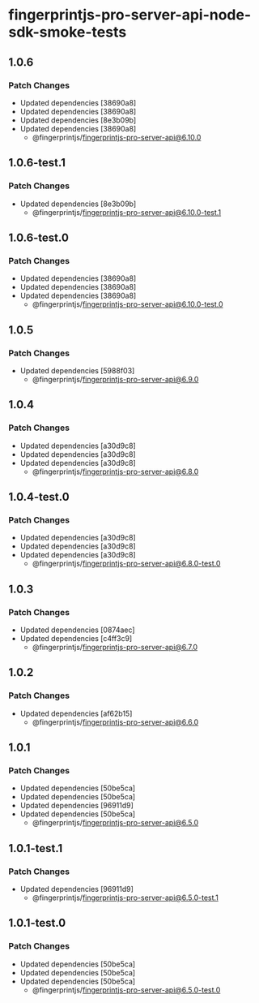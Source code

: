 # fingerprintjs-pro-server-api-node-sdk-smoke-tests

## 1.0.6

### Patch Changes

- Updated dependencies [38690a8]
- Updated dependencies [38690a8]
- Updated dependencies [8e3b09b]
- Updated dependencies [38690a8]
  - @fingerprintjs/fingerprintjs-pro-server-api@6.10.0

## 1.0.6-test.1

### Patch Changes

- Updated dependencies [8e3b09b]
  - @fingerprintjs/fingerprintjs-pro-server-api@6.10.0-test.1

## 1.0.6-test.0

### Patch Changes

- Updated dependencies [38690a8]
- Updated dependencies [38690a8]
- Updated dependencies [38690a8]
  - @fingerprintjs/fingerprintjs-pro-server-api@6.10.0-test.0

## 1.0.5

### Patch Changes

- Updated dependencies [5988f03]
  - @fingerprintjs/fingerprintjs-pro-server-api@6.9.0

## 1.0.4

### Patch Changes

- Updated dependencies [a30d9c8]
- Updated dependencies [a30d9c8]
- Updated dependencies [a30d9c8]
  - @fingerprintjs/fingerprintjs-pro-server-api@6.8.0

## 1.0.4-test.0

### Patch Changes

- Updated dependencies [a30d9c8]
- Updated dependencies [a30d9c8]
- Updated dependencies [a30d9c8]
  - @fingerprintjs/fingerprintjs-pro-server-api@6.8.0-test.0

## 1.0.3

### Patch Changes

- Updated dependencies [0874aec]
- Updated dependencies [c4ff3c9]
  - @fingerprintjs/fingerprintjs-pro-server-api@6.7.0

## 1.0.2

### Patch Changes

- Updated dependencies [af62b15]
  - @fingerprintjs/fingerprintjs-pro-server-api@6.6.0

## 1.0.1

### Patch Changes

- Updated dependencies [50be5ca]
- Updated dependencies [50be5ca]
- Updated dependencies [96911d9]
- Updated dependencies [50be5ca]
  - @fingerprintjs/fingerprintjs-pro-server-api@6.5.0

## 1.0.1-test.1

### Patch Changes

- Updated dependencies [96911d9]
  - @fingerprintjs/fingerprintjs-pro-server-api@6.5.0-test.1

## 1.0.1-test.0

### Patch Changes

- Updated dependencies [50be5ca]
- Updated dependencies [50be5ca]
- Updated dependencies [50be5ca]
  - @fingerprintjs/fingerprintjs-pro-server-api@6.5.0-test.0
